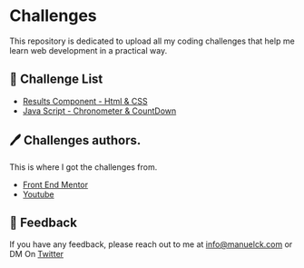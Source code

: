 
# Challenges 
This repository is dedicated to upload all my coding challenges that help me learn web development in a practical way.


## 💪 Challenge List

- [Results Component - Html & CSS](results-summary-component)
- [Java Script - Chronometer & CountDown](results-summary-component) 

## 🖊️ Challenges authors.
This is where I got the challenges from.
 - [Front End Mentor](https://www.frontendmentor.io/home)
 - [Youtube](https://youtube.com)



## 💬 Feedback

If you have any feedback, please reach out to me at info@manuelck.com or DM On [Twitter](https://twitter.com/manuelck_)
